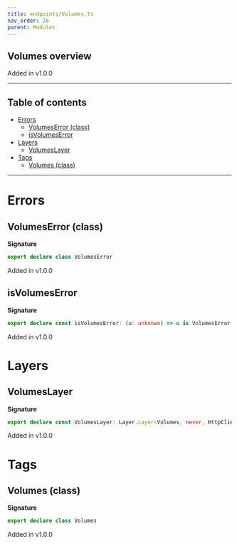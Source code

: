 ```yaml
---
title: endpoints/Volumes.ts
nav_order: 26
parent: Modules
---
```


## Volumes overview

Added in v1.0.0

---

<h2 class="text-delta">Table of contents</h2>

- [Errors](#errors)
  - [VolumesError (class)](#volumeserror-class)
  - [isVolumesError](#isvolumeserror)
- [Layers](#layers)
  - [VolumesLayer](#volumeslayer)
- [Tags](#tags)
  - [Volumes (class)](#volumes-class)

---

# Errors

## VolumesError (class)

**Signature**

```ts
export declare class VolumesError
```

Added in v1.0.0

## isVolumesError

**Signature**

```ts
export declare const isVolumesError: (u: unknown) => u is VolumesError
```

Added in v1.0.0

# Layers

## VolumesLayer

**Signature**

```ts
export declare const VolumesLayer: Layer.Layer<Volumes, never, HttpClient.HttpClient>
```

Added in v1.0.0

# Tags

## Volumes (class)

**Signature**

```ts
export declare class Volumes
```

Added in v1.0.0
